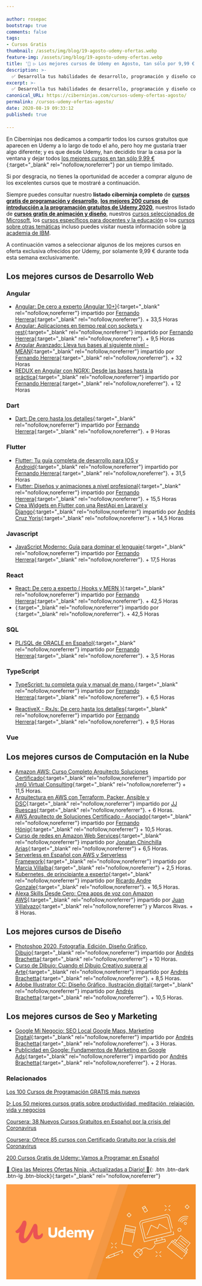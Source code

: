 ```yaml
---

author: rosepac
bootstrap: true
comments: false
tags:
- Cursos Gratis
thumbnail: /assets/img/blog/19-agosto-udemy-ofertas.webp
feature-img: /assets/img/blog/19-agosto-udemy-ofertas.webp
title: '🥇 ▷ Los mejores cursos de Udemy en Agosto, tan sólo por 9,99 €'
description: >-
  ✅ Desarrolla tus habilidades de desarrollo, programación y diseño con los mejores cursos online de Udemy rebajados de precio a tan sólo 9,99 €.
excerpt: >-
  ✅ Desarrolla tus habilidades de desarrollo, programación y diseño con los mejores cursos online de Udemy rebajados de precio a tan sólo 9,99 €.
canonical_URL: https://ciberninjas.com/cursos-udemy-ofertas-agosto/
permalink: /cursos-udemy-ofertas-agosto/
date: 2020-08-19 09:33:12
published: true

---
```


En Ciberninjas nos dedicamos a compartir todos los cursos gratuitos que aparecen en Udemy a lo largo de todo el año, pero hoy me gustaría traer algo diferente; y es que desde Udemy, han decidido tirar la casa por la ventana y dejar todos [los mejores cursos en tan sólo 9,99 €](https://click.linksynergy.com/fs-bin/click?id=W9Gem8jDoic&offerid=507388.13868&type=3&subid=0){:target="_blank" rel="nofollow,noreferrer"} por un tiempo limitado.

Si por desgracia, no tienes la oportunidad de acceder a comprar alguno de los excelentes cursos que te mostraré a continuación.

Siempre puedes consultar nuestro **listado ciberninja completo** de **[cursos gratis de programación y desarrollo](https://ciberninjas.com/cursos-tecnologia/)**, **[los mejores 200 cursos de introducción a la programación gratuitos de Udemy 2020](https://ciberninjas.com/cursos-espanol-programacion-febrero/)**, nuestros listado de **[cursos gratis de animación y diseño](https://ciberninjas.com/cursos-animacion-diseno/)**, nuestros [cursos seleccionados de Microsoft](https://ciberninjas.com/cursos-tecnologia-microsoft/), los [cursos específicos para docentes y la educación](https://ciberninjas.com/cursos-educacion/) o los [cursos sobre otras temáticas](https://ciberninjas.com/cursos-otras-tematicas/) incluso puedes visitar nuesta información sobre [la academia de IBM](https://ciberninjas.com/open-ptech-el-aprendizaje-del-futuro/).

A continuación vamos a seleccionar algunos de los mejores cursos en oferta exclusiva ofrecidos por Udemy, por solamente 9,99 € durante toda esta semana exclusivamente.

## **Los mejores cursos de Desarrollo Web**

### Angular

- [Angular: De cero a experto (Angular 10+)](https://click.linksynergy.com/deeplink?id=W9Gem8jDoic&mid=39197&murl=https%3A%2F%2Fwww.udemy.com%2Fcourse%2Fangular-2-fernando-herrera%2F){:target="_blank" rel="nofollow,noreferrer"} impartido por [Fernando Herrera](https://twitter.com/Fernando_Her85){:target="_blank" rel="nofollow,noreferrer"}. + 33,5 Horas
- [Angular: Aplicaciones en tiempo real con sockets y rest](https://click.linksynergy.com/deeplink?id=W9Gem8jDoic&mid=39197&murl=https%3A%2F%2Fwww.udemy.com%2Fcourse%2Fangular-aplicaciones-en-tiempo-real%2F){:target="_blank" rel="nofollow,noreferrer"} impartido por [Fernando Herrera](https://twitter.com/Fernando_Her85){:target="_blank" rel="nofollow,noreferrer"}. + 9,5 Horas
- [Angular Avanzado: Lleva tus bases al siguiente nivel - MEAN](https://click.linksynergy.com/deeplink?id=W9Gem8jDoic&mid=39197&murl=https%3A%2F%2Fwww.udemy.com%2Fcourse%2Fangular-avanzado-fernando-herrera%2F){:target="_blank" rel="nofollow,noreferrer"} impartido por [Fernando Herrera](https://twitter.com/Fernando_Her85){:target="_blank" rel="nofollow,noreferrer"}. + 32 Horas
- [REDUX en Angular con NGRX: Desde las bases hasta la práctica](https://click.linksynergy.com/deeplink?id=W9Gem8jDoic&mid=39197&murl=https%3A%2F%2Fwww.udemy.com%2Fcourse%2Fredux-ngrx-angular%2F){:target="_blank" rel="nofollow,noreferrer"} impartido por [Fernando Herrera](https://twitter.com/Fernando_Her85){:target="_blank" rel="nofollow,noreferrer"}. + 12 Horas

### Dart

- [Dart: De cero hasta los detalles](https://click.linksynergy.com/deeplink?id=W9Gem8jDoic&mid=39197&murl=https%3A%2F%2Fwww.udemy.com%2Fcourse%2Fdart-de-cero-hasta-los-detalles%2F){:target="_blank" rel="nofollow,noreferrer"} impartido por [Fernando Herrera](https://twitter.com/Fernando_Her85){:target="_blank" rel="nofollow,noreferrer"}. + 9 Horas


### Flutter

- [Flutter: Tu guía completa de desarrollo para IOS y Android](https://click.linksynergy.com/deeplink?id=W9Gem8jDoic&mid=39197&murl=https%3A%2F%2Fwww.udemy.com%2Fcourse%2Fflutter-ios-android-fernando-herrera%2F){:target="_blank" rel="nofollow,noreferrer"} impartido por [Fernando Herrera](https://twitter.com/Fernando_Her85){:target="_blank" rel="nofollow,noreferrer"}. + 31,5 Horas
- [Flutter: Diseños y animaciones a nivel profesional](https://click.linksynergy.com/deeplink?id=W9Gem8jDoic&mid=39197&murl=https%3A%2F%2Fwww.udemy.com%2Fcourse%2Fflutter-disenos-y-animaciones%2F){:target="_blank" rel="nofollow,noreferrer"} impartido por [Fernando Herrera](https://twitter.com/Fernando_Her85){:target="_blank" rel="nofollow,noreferrer"}. + 15,5 Horas
- [Crea Widgets en Flutter con una RestApi en Laravel y Django](https://click.linksynergy.com/deeplink?id=W9Gem8jDoic&mid=39197&murl=https%3A%2F%2Fwww.udemy.com%2Fcourse%2Fcrea-widgets-en-flutter-con-una-restapi-en-laravel-y-django%2F){:target="_blank" rel="nofollow,noreferrer"} impartido por [Andrés Cruz Yoris](){:target="_blank" rel="nofollow,noreferrer"}. + 14,5 Horas

### Javascript

- [JavaScript Moderno: Guía para dominar el lenguaje](https://click.linksynergy.com/deeplink?id=W9Gem8jDoic&mid=39197&murl=https%3A%2F%2Fwww.udemy.com%2Fcourse%2Fjavascript-fernando-herrera%2F){:target="_blank" rel="nofollow,noreferrer"} impartido por [Fernando Herrera](https://twitter.com/Fernando_Her85){:target="_blank" rel="nofollow,noreferrer"}. + 17,5 Horas

### React

- [React: De cero a experto ( Hooks y MERN )](https://click.linksynergy.com/deeplink?id=W9Gem8jDoic&mid=39197&murl=https%3A%2F%2Fwww.udemy.com%2Fcourse%2Freact-cero-experto%2F){:target="_blank" rel="nofollow,noreferrer"} impartido por [Fernando Herrera](https://twitter.com/Fernando_Her85){:target="_blank" rel="nofollow,noreferrer"}. + 42,5 Horas
- [](){:target="_blank" rel="nofollow,noreferrer"} impartido por [](){:target="_blank" rel="nofollow,noreferrer"}. + 42,5 Horas

### SQL

- [PL/SQL de ORACLE en Español](https://click.linksynergy.com/deeplink?id=W9Gem8jDoic&mid=39197&murl=https%3A%2F%2Fwww.udemy.com%2Fcourse%2Fplsql-de-oracle%2F){:target="_blank" rel="nofollow,noreferrer"} impartido por [Fernando Herrera](https://twitter.com/Fernando_Her85){:target="_blank" rel="nofollow,noreferrer"}. + 3,5 Horas

### TypeScript

- [TypeScript: tu completa guía y manual de mano.](https://click.linksynergy.com/deeplink?id=W9Gem8jDoic&mid=39197&murl=https%3A%2F%2Fwww.udemy.com%2Fcourse%2Ftypescript-guia-completa%2F){:target="_blank" rel="nofollow,noreferrer"} impartido por [Fernando Herrera](https://twitter.com/Fernando_Her85){:target="_blank" rel="nofollow,noreferrer"}. + 6,5 Horas

- [ReactiveX - RxJs: De cero hasta los detalles](https://click.linksynergy.com/deeplink?id=W9Gem8jDoic&mid=39197&murl=https%3A%2F%2Fwww.udemy.com%2Fcourse%2Frxjs-de-cero-hasta-los-detalles%2F){:target="_blank" rel="nofollow,noreferrer"} impartido por [Fernando Herrera](https://twitter.com/Fernando_Her85){:target="_blank" rel="nofollow,noreferrer"}. + 9,5 Horas

### Vue

## **Los mejores cursos de Computación en la Nube**

- [Amazon AWS: Curso Completo Arquitecto Soluciones Certificado](https://click.linksynergy.com/deeplink?id=W9Gem8jDoic&mid=39197&murl=https%3A%2F%2Fwww.udemy.com%2Fcourse%2Famazon-aws-curso-arquitecto-soluciones-certificado-associate%2F%26eid%3DW9Gem8jDoic%26lsnoid%3DNONE){:target="_blank" rel="nofollow,noreferrer"} impartido por [JmG Virtual Consulting](https://twitter.com/jmgconsulting?lang=es){:target="_blank" rel="nofollow,noreferrer"} + 11,5 Horas.
- [Arquitectura en AWS con Terraform, Packer, Ansible y DSC](https://click.linksynergy.com/deeplink?id=W9Gem8jDoic&mid=39197&murl=https%3A%2F%2Fwww.udemy.com%2Fcourse%2Farquitectura-estandar-en-aws-con-terraform-packer-ansible-y-dsc%2F){:target="_blank" rel="nofollow,noreferrer"} impartido por [JJ Ruescas](https://twitter.com/jjruescas1){:target="_blank" rel="nofollow,noreferrer"}. + 6 Horas.
- [AWS Arquitecto de Soluciones Certificado - Asociado](https://click.linksynergy.com/deeplink?id=W9Gem8jDoic&mid=39197&murl=https%3A%2F%2Fwww.udemy.com%2Fcourse%2Faws-arquitecto-de-soluciones-certificado-asociado%2F){:target="_blank" rel="nofollow,noreferrer"} impartido por [Fernando Hönig](https://twitter.com/fernandohonig?lang=es){:target="_blank" rel="nofollow,noreferrer"} + 10,5 Horas.
- [Curso de redes en Amazon Web Services](https://click.linksynergy.com/deeplink?id=W9Gem8jDoic&mid=39197&murl=https%3A%2F%2Fwww.udemy.com%2Fcourse%2Fcurso-de-redes-en-amazon-web-services%2F){:target="_blank" rel="nofollow,noreferrer"} impartido por [Jonatan Chinchilla Arias](https://cr.linkedin.com/public-profile/in/jonatanchinchilla){:target="_blank" rel="nofollow,noreferrer"} + 6,5 Horas.
- [Serverless en Español con AWS y Serverless Framework](https://click.linksynergy.com/deeplink?id=W9Gem8jDoic&mid=39197&murl=https%3A%2F%2Fwww.udemy.com%2Fcourse%2Fserverless-en-espanol%2F){:target="_blank" rel="nofollow,noreferrer"} impartido por [Marcia Villalba](https://twitter.com/mavi888uy){:target="_blank" rel="nofollow,noreferrer"} + 2,5 Horas.
- [Kubernetes, de principiante a experto](https://click.linksynergy.com/deeplink?id=W9Gem8jDoic&mid=39197&murl=https%3A%2F%2Fwww.udemy.com%2Fcourse%2Fkubernetes-de-principiante-a-experto%2F){:target="_blank" rel="nofollow,noreferrer"} impartido por [Ricardo Andre Gonzale](https://www.linkedin.com/in/ricardo-andre-gonzalez/){:target="_blank" rel="nofollow,noreferrer"}. + 16,5 Horas.
- [Alexa Skills Desde Cero: Crea apps de voz con Amazon AWS](https://click.linksynergy.com/deeplink?id=W9Gem8jDoic&mid=39197&murl=https%3A%2F%2Fwww.udemy.com%2Fcourse%2Falexa-skills%2F){:target="_blank" rel="nofollow,noreferrer"} impartido por [Juan Villalvazo](https://twitter.com/tecmotivacional?lang=en){:target="_blank" rel="nofollow,noreferrer"} y Marcos Rivas. + 8 Horas.

## **Los mejores cursos de Diseño**

- [Photoshop 2020, Fotografía, Edición, Diseño Gráfico, Dibujo](https://click.linksynergy.com/deeplink?id=W9Gem8jDoic&mid=39197&murl=https%3A%2F%2Fwww.udemy.com%2Fcourse%2Fcurso-de-photoshop-fotografia-edicion-diseno-grafico-dibujo%2F){:target="_blank" rel="nofollow,noreferrer"} impartido por [Andrés Brachetta](https://www.linkedin.com/in/andres-brachetta/){:target="_blank" rel="nofollow,noreferrer"} + 10 Horas.
- [Curso de Dibujo: Cuando el Dibujo Creativo supera al Arte](https://click.linksynergy.com/deeplink?id=W9Gem8jDoic&mid=39197&murl=https%3A%2F%2Fwww.udemy.com%2Fcourse%2Fcurso-de-dibujo-tradicional-dibujo-a-lapiz-boceto-pintura%2F){:target="_blank" rel="nofollow,noreferrer"} impartido por [Andrés Brachetta](https://www.linkedin.com/in/andres-brachetta/){:target="_blank" rel="nofollow,noreferrer"}. + 8,5 Horas.
- [Adobe Illustrator CC: Diseño Gráfico, Ilustración digital](https://click.linksynergy.com/deeplink?id=W9Gem8jDoic&mid=39197&murl=https%3A%2F%2Fwww.udemy.com%2Fcourse%2Fadobe-illustrator-cc-diseno-grafico-ilustracion-digital%2F){:target="_blank" rel="nofollow,noreferrer"} impartido por [Andrés Brachetta](https://www.linkedin.com/in/andres-brachetta/){:target="_blank" rel="nofollow,noreferrer"}. + 10,5 Horas.

## **Los mejores cursos de Seo y Marketing**

- [Google Mi Negocio: SEO Local Google Maps, Marketing Digital](https://click.linksynergy.com/deeplink?id=W9Gem8jDoic&mid=39197&murl=https%3A%2F%2Fwww.udemy.com%2Fcourse%2Fgoogle-my-business-seo-local-google-maps-marketing-digital%2F){:target="_blank" rel="nofollow,noreferrer"} impartido por [Andrés Brachetta](https://www.linkedin.com/in/andres-brachetta/){:target="_blank" rel="nofollow,noreferrer"}. + 3 Horas.
- [Publicidad en Google: Fundamentos de Marketing en Google Ads](https://click.linksynergy.com/deeplink?id=W9Gem8jDoic&mid=39197&murl=https%3A%2F%2Fwww.udemy.com%2Fcourse%2Fandresbrachetta-ecosistema-publicitario-google%2F){:target="_blank" rel="nofollow,noreferrer"} impartido por [Andrés Brachetta](https://www.linkedin.com/in/andres-brachetta/){:target="_blank" rel="nofollow,noreferrer"}. + 2 Horas.

### **Relacionados** <!-- omit in toc -->

[Los 100 Cursos de Programación GRATIS más nuevos](https://ciberninjas.com/cursos-udemy-programaci%C3%B3n-m%C3%A1s-actuales/)

[▷ Los 50 mejores cursos gratis sobre productividad, meditación, relajación, vida y negocios](https://ciberninjas.com/cursos-productividad-eficiencia-meditaci%C3%B3n/)

[Coursera: 38 Nuevos Cursos Gratuitos en Español por la crisis del Coronavirus](https://ciberninjas.com/cursos-coursera-gratis-espa%C3%B1ol/)

[Coursera: Ofrece 85 cursos con Certificado Gratuito por la crisis del Coronavirus](https://ciberninjas.com/cursos-certificado-gratuito-coursera/)

[200 Cursos Gratis de Udemy: Vamos a Programar en Español](https://ciberninjas.com/cursos-espanol-programacion-febrero/)

[🎁 Ojea las Mejores Ofertas Ninja, ¡Actualizadas a Diario! 🛒](https://www.amazon.es/shop/cibercursos){: .btn .btn-dark .btn-lg .btn-block}{:target="_blank" rel="nofollow,noreferrer"}

![Desarrolla tus habilidades de desarrollo, programación y diseño con los mejores cursos online de Udemy rebajados de precio a tan sólo 9,99 €](/assets/img/blog/19-agosto-udemy-ofertas.webp "Desarrolla tus habilidades de desarrollo, programación y diseño con los mejores cursos online de Udemy rebajados de precio a tan sólo 9,99 €")